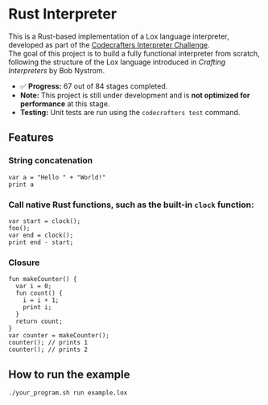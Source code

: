 # Rust Interpreter

This is a Rust-based implementation of a Lox language interpreter, developed as part of the [Codecrafters Interpreter Challenge](https://app.codecrafters.io/courses/interpreter/overview).  
The goal of this project is to build a fully functional interpreter from scratch, following the structure of the Lox language introduced in *Crafting Interpreters* by Bob Nystrom.

- ✅ **Progress:** 67 out of 84 stages completed.
- **Note:** This project is still under development and is **not optimized for performance** at this stage.
- **Testing:** Unit tests are run using the `codecrafters test` command.

## Features
### String concatenation
  ```
  var a = "Hello " + "World!"
  print a
  ```
### Call native Rust functions, such as the built-in `clock` function:
  ```
  var start = clock();
  foo();
  var end = clock();
  print end - start;
  ```
### Closure
  ```
  fun makeCounter() {
    var i = 0;
    fun count() {
      i = i + 1;
      print i;
    }
    return count;
  }
  var counter = makeCounter();
  counter(); // prints 1
  counter(); // prints 2
  ```              

## How to run the example

```bash
./your_program.sh run example.lox
```
